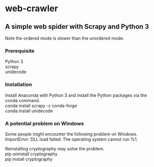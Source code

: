 # web-crawler
## A simple web spider with Scrapy and Python 3
Note the ordered mode is slower than the unordered mode.

### Prerequisite
Python 3  
scrapy  
unidecode  

### Installation
Install Anaconda with Python 3 and install the Python packages via the conda command.  
conda install scrapy -c conda-forge  
conda install unidecode  

### A potential problem on Windows
Some people might encounter the following problem on Windows.  
ImportError: DLL load failed: The operating system cannot run %1.  

Reinstalling cryptography may solve the problem.  
pip uninstall cryptography  
pip install cryptography  
